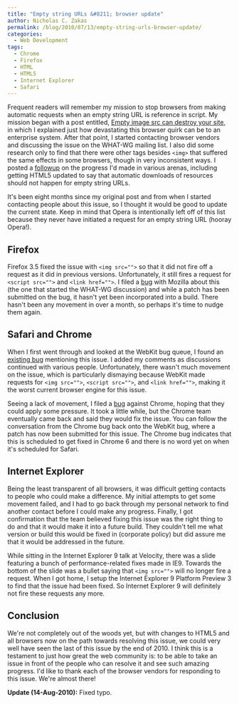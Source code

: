 ```yaml
---
title: "Empty string URLs &#8211; browser update"
author: Nicholas C. Zakas
permalink: /blog/2010/07/13/empty-string-urls-browser-update/
categories:
  - Web Development
tags:
  - Chrome
  - Firefox
  - HTML
  - HTML5
  - Internet Explorer
  - Safari
---
```

Frequent readers will remember my mission to stop browsers from making automatic requests when an empty string URL is reference in script. My mission began with a post entitled, [Empty image src can destroy your site][1], in which I explained just how devastating this browser quirk can be to an enterprise system. After that point, I started contacting browser vendors and discussing the issue on the WHAT-WG mailing list. I also did some research only to find that there were other tags besides `<img>` that suffered the same effects in some browsers, though in very inconsistent ways. I posted a [followup][2] on the progress I'd made in various arenas, including getting HTML5 updated to say that automatic downloads of resources should not happen for empty string URLs.

It's been eight months since my original post and from when I started contacting people about this issue, so I thought it would be good to update the current state. Keep in mind that Opera is intentionally left off of this list because they never have initiated a request for an empty string URL (hooray Opera!).

## Firefox

Firefox 3.5 fixed the issue with `<img src="">` so that it did not fire off a request as it did in previous versions. Unfortunately, it still fires a request for `<script src="">` and `<link href="">`. I filed a [bug][3] with Mozilla about this (the one that started the WHAT-WG discussion) and while a patch has been submitted on the bug, it hasn't yet been incorporated into a build. There hasn't been any movement in over a month, so perhaps it's time to nudge them again.

## Safari and Chrome

When I first went through and looked at the WebKit bug queue, I found an [existing bug][4] mentioning this issue. I added my comments as discussions continued with various people. Unfortunately, there wasn't much movement on the issue, which is particularly dismaying because WebKit made requests for `<img src="">`, `<script src="">`, and `<link href="">`, making it the worst current browser engine for this issue.

Seeing a lack of movement, I filed a [bug][5] against Chrome, hoping that they could apply some pressure. It took a little while, but the Chrome team eventually came back and said they would fix the issue. You can follow the conversation from the Chrome bug back onto the WebKit bug, where a patch has now been submitted for this issue. The Chrome bug indicates that this is scheduled to get fixed in Chrome 6 and there is no word yet on when it's scheduled for Safari.

## Internet Explorer

Being the least transparent of all browsers, it was difficult getting contacts to people who could make a difference. My initial attempts to get some movement failed, and I had to go back through my personal network to find another contact before I could make any progress. Finally, I got confirmation that the team believed fixing this issue was the right thing to do and that it would make it into a future build. They couldn't tell me what version or build this would be fixed in (corporate policy) but did assure me that it would be addressed in the future.

While sitting in the Internet Explorer 9 talk at Velocity, there was a slide featuring a bunch of performance-related fixes made in IE9. Towards the bottom of the slide was a bullet saying that `<img src="">` will no longer fire a request. When I got home, I setup the Internet Explorer 9 Platform Preview 3 to find that the issue had been fixed. So Internet Explorer 9 will definitely not fire these requests any more.

## Conclusion

We're not completely out of the woods yet, but with changes to HTML5 and all browsers now on the path towards resolving this issue, we could very well have seen the last of this issue by the end of 2010. I think this is a testament to just how great the web community is: to be able to take an issue in front of the people who can resolve it and see such amazing progress. I'd like to thank each of the browser vendors for responding to this issue. We're almost there!

**Update (14-Aug-2010):** Fixed typo.

 [1]: https://humanwhocodes.com/blog/2009/11/30/empty-image-src-can-destroy-your-site/
 [2]: https://humanwhocodes.com/blog/2010/03/16/empty-string-urls-in-html-a-followup/
 [3]: https://bugzilla.mozilla.org/show_bug.cgi?id=531327
 [4]: https://bugs.webkit.org/show_bug.cgi?id=30303
 [5]: http://code.google.com/p/chromium/issues/detail?id=38144

